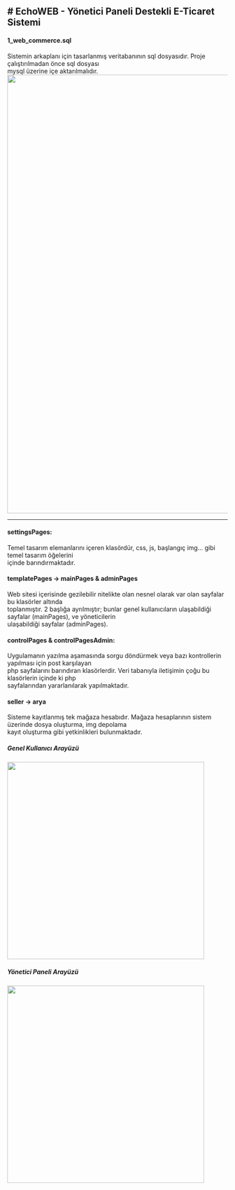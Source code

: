<h2># EchoWEB - Yönetici Paneli Destekli E-Ticaret Sistemi</h2>

<h4>1_web_commerce.sql</h4> 
Sistemin arkaplanı için tasarlanmış veritabanının sql dosyasıdır. Proje çalıştırılmadan önce sql dosyası<br>
mysql üzerine içe aktarılmalıdır.<br>
<img src="https://img.webme.com/pic/c/creative-blog/dbEcommerce.jpg" width="1000">

<hr>

<h4>settingsPages:</h4> 
Temel tasarım elemanlarını içeren klasördür, css, js, başlangıç img... gibi temel tasarım öğelerini<br>
içinde barındırmaktadır.<br>

<h4>templatePages -> mainPages & adminPages</h4> 
Web sitesi içerisinde gezilebilir nitelikte olan nesnel olarak var olan sayfalar bu klasörler altında<br>
toplanmıştır. 2 başlığa ayrılmıştır; bunlar genel kullanıcıların ulaşabildiği sayfalar (mainPages), ve yöneticilerin<br>
ulaşabildiği sayfalar (adminPages).<br>

<h4>controlPages & controlPagesAdmin:</h4> 
Uygulamanın yazılma aşamasında sorgu döndürmek veya bazı kontrollerin yapılması için post karşılayan<br>
php sayfalarını barındıran klasörlerdir. Veri tabanıyla iletişimin çoğu bu klasörlerin içinde ki php<br>
sayfalarından yararlanılarak yapılmaktadır.<br>

<h4>seller -> arya</h4> 
Sisteme kayıtlanmış tek mağaza hesabıdır. Mağaza hesaplarının sistem üzerinde dosya oluşturma, img depolama<br>
kayıt oluşturma gibi yetkinlikleri bulunmaktadır.<br>

<h5>Genel Kullanıcı Arayüzü</h5>
<img src="https://img.webme.com/pic/c/creative-blog/all-template.jpg" width="450">

<h5>Yönetici Paneli Arayüzü</h5>
<img src="https://img.webme.com/pic/c/creative-blog/all-admin.jpg" width="450">
